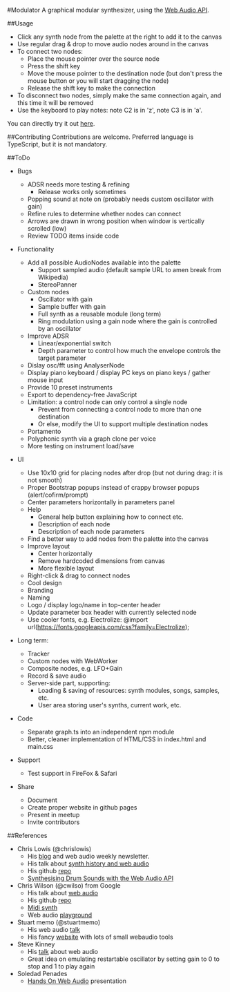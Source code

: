 #Modulator
A graphical modular synthesizer, using the
[Web Audio API](https://developer.mozilla.org/en-US/docs/Web/API/Web_Audio_API).

##Usage
- Click any synth node from the palette at the right to add it to the canvas
- Use regular drag & drop to move audio nodes around in the canvas
- To connect two nodes:
	- Place the mouse pointer over the source node
	- Press the shift key
	- Move the mouse pointer to the destination node
		(but don't press the mouse button or you will start dragging the node)
	- Release the shift key to make the connection
- To disconnect two nodes, simply make the same connection again,
	and this time it will be removed
- Use the keyboard to play notes: note C2 is in 'z', note C3 is in 'a'.

You can directly try it out [here](//lcrespom.github.io/synth).

##Contributing
Contributions are welcome. Preferred language is TypeScript, but it is not mandatory.

##ToDo
- Bugs
	- ADSR needs more testing & refining
		- Release works only sometimes
	- Popping sound at note on (probably needs custom oscillator with gain)
	- Refine rules to determine whether nodes can connect
	- Arrows are drawn in wrong position when window is vertically scrolled (low)
	- Review TODO items inside code

- Functionality
	- Add all possible AudioNodes available into the palette
		- Support sampled audio (default sample URL to amen break from Wikipedia)
		- StereoPanner
	- Custom nodes
		- Oscillator with gain
		- Sample buffer with gain
		- Full synth as a reusable module (long term)
		- Ring modulation using a gain node where the gain is controlled by an oscillator
	- Improve ADSR
		- Linear/exponential switch
		- Depth parameter to control how much the envelope controls the target parameter
	- Dislay osc/fft using AnalyserNode
	- Display piano keyboard / display PC keys on piano keys / gather mouse input
	- Provide 10 preset instruments
	- Export to dependency-free JavaScript
	- Limitation: a control node can only control a single node
		- Prevent from connecting a control node to more than one destination
		- Or else, modify the UI to support multiple destination nodes
	- Portamento
	- Polyphonic synth via a graph clone per voice
	- More testing on instrument load/save

- UI
	- Use 10x10 grid for placing nodes after drop (but not during drag: it is not smooth)
	- Proper Bootstrap popups instead of crappy browser popups (alert/cofirm/prompt)
	- Center parameters horizontally in parameters panel
	- Help
		- General help button explaining how to connect etc.
		- Description of each node
		- Description of each node parameters
	- Find a better way to add nodes from the palette into the canvas
	- Improve layout
		- Center horizontally
		- Remove hardcoded dimensions from canvas
		- More flexible layout
	- Right-click & drag to connect nodes
	- Cool design
	- Branding
	- Naming
	- Logo / display logo/name in top-center header
	- Update parameter box header with currently selected node
	- Use cooler fonts, e.g. Electrolize: @import url(https://fonts.googleapis.com/css?family=Electrolize);

- Long term:
	- Tracker
	- Custom nodes with WebWorker
	- Composite nodes, e.g. LFO+Gain
	- Record & save audio
	- Server-side part, supporting:
		- Loading & saving of resources: synth modules, songs, samples, etc.
		- User area storing user's synths, current work, etc.

- Code
	- Separate graph.ts into an independent npm module
	- Better, cleaner implementation of HTML/CSS in index.html and main.css

- Support
	- Test support in FireFox & Safari

- Share
	- Document
	- Create proper website in github pages
	- Present in meetup
	- Invite contributors

##References
- Chris Lowis (@chrislowis)
	- His [blog](http://blog.chrislowis.co.uk/) and web audio weekly newsletter.
	- His talk about [synth history and web audio](http://blog.chrislowis.co.uk/2015/06/26/a-brief-history-of-synthesis.html)
	- His github [repo](https://github.com/chrislo)
	- [Synthesising Drum Sounds with the Web Audio API](https://dev.opera.com/articles/drum-sounds-webaudio/)
-  Chris Wilson (@cwilso) from Google
	- His talk about [web audio](https://www.youtube.com/watch?v=wZrNI-86zYI&list=FLztHRYsgsJ4s2_qfg91iW1Q&index=1)
	- His github [repo](https://github.com/cwilso)
	- [Midi synth](https://webaudiodemos.appspot.com/midi-synth/index.html)
	- Web audio [playground](http://webaudioplayground.appspot.com/)
- Stuart memo (@stuartmemo)
	- His web audio [talk](https://www.youtube.com/watch?v=PN8Eg1K9xjE)
	- His fancy [website](http://stuartmemo.com/) with lots of small webaudio tools
- Steve Kinney
	- His [talk](https://www.youtube.com/watch?v=56spBAgOYfg) about web audio
	- Great idea on emulating restartable oscillator by setting gain to 0 to stop and 1 to
		play again
- Soledad Penades
	- [Hands On Web Audio](http://soledadpenades.com/files/t/2015_howa/#0) presentation
